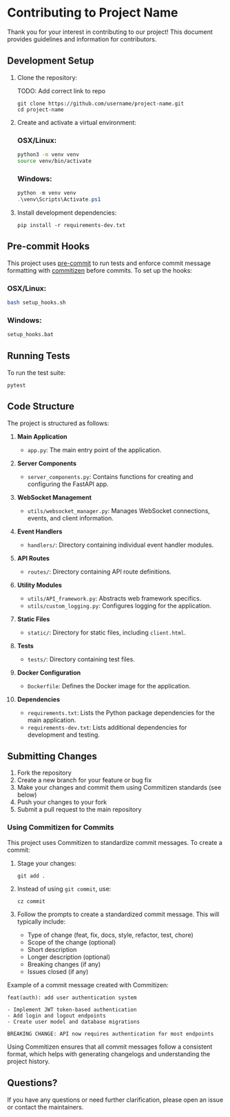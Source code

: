 # Contributing to Project Name

Thank you for your interest in contributing to our project! This document provides guidelines and information for contributors.

## Development Setup

1. Clone the repository:

   TODO: Add correct link to repo

   ```
   git clone https://github.com/username/project-name.git
   cd project-name
   ```

2. Create and activate a virtual environment:

   ### OSX/Linux:
   ```bash
   python3 -m venv venv
   source venv/bin/activate
   ```

   ### Windows:
   ```powershell
   python -m venv venv
   .\venv\Scripts\Activate.ps1
   ```

3. Install development dependencies:
   ```
   pip install -r requirements-dev.txt
   ```

## Pre-commit Hooks

This project uses [pre-commit](https://pre-commit.com/) to run tests and enforce commit message formatting with [commitizen](https://commitizen-tools.github.io/commitizen/) before commits. To set up the hooks:

### OSX/Linux:
```bash
bash setup_hooks.sh
```

### Windows:
```bash
setup_hooks.bat
```

## Running Tests

To run the test suite:
```
pytest
```

## Code Structure

The project is structured as follows:

1. **Main Application**
   - `app.py`: The main entry point of the application.

2. **Server Components**
   - `server_components.py`: Contains functions for creating and configuring the FastAPI app.

3. **WebSocket Management**
   - `utils/websocket_manager.py`: Manages WebSocket connections, events, and client information.

4. **Event Handlers**
   - `handlers/`: Directory containing individual event handler modules.

5. **API Routes**
   - `routes/`: Directory containing API route definitions.

6. **Utility Modules**
   - `utils/API_framework.py`: Abstracts web framework specifics.
   - `utils/custom_logging.py`: Configures logging for the application.

7. **Static Files**
   - `static/`: Directory for static files, including `client.html`.

8. **Tests**
   - `tests/`: Directory containing test files.

9. **Docker Configuration**
   - `Dockerfile`: Defines the Docker image for the application.

10. **Dependencies**
    - `requirements.txt`: Lists the Python package dependencies for the main application.
    - `requirements-dev.txt`: Lists additional dependencies for development and testing.

## Submitting Changes

1. Fork the repository
2. Create a new branch for your feature or bug fix
3. Make your changes and commit them using Commitizen standards (see below)
4. Push your changes to your fork
5. Submit a pull request to the main repository

### Using Commitizen for Commits

This project uses Commitizen to standardize commit messages. To create a commit:

1. Stage your changes:
   ```
   git add .
   ```

2. Instead of using `git commit`, use:
   ```
   cz commit
   ```

3. Follow the prompts to create a standardized commit message. This will typically include:
   - Type of change (feat, fix, docs, style, refactor, test, chore)
   - Scope of the change (optional)
   - Short description
   - Longer description (optional)
   - Breaking changes (if any)
   - Issues closed (if any)

Example of a commit message created with Commitizen:

```
feat(auth): add user authentication system

- Implement JWT token-based authentication
- Add login and logout endpoints
- Create user model and database migrations

BREAKING CHANGE: API now requires authentication for most endpoints
```

Using Commitizen ensures that all commit messages follow a consistent format, which helps with generating changelogs and understanding the project history.

## Questions?

If you have any questions or need further clarification, please open an issue or contact the maintainers.
